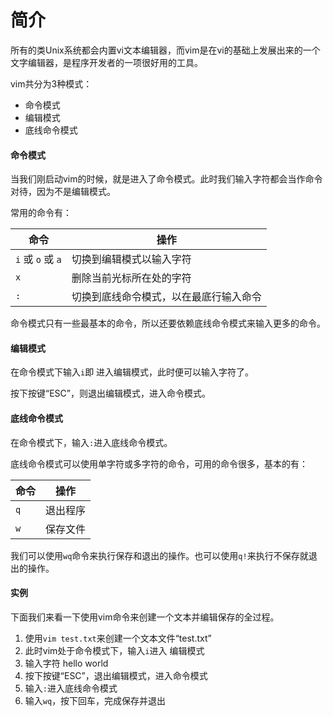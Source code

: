# 简介
所有的类Unix系统都会内置vi文本编辑器，而vim是在vi的基础上发展出来的一个文字编辑器，是程序开发者的一项很好用的工具。

vim共分为3种模式：
* 命令模式
* 编辑模式
* 底线命令模式

#### 命令模式
当我们刚启动vim的时候，就是进入了命令模式。此时我们输入字符都会当作命令对待，因为不是编辑模式。

常用的命令有：

命令 | 操作
-----|------
`i` 或 `o` 或 `a`| 切换到编辑模式以输入字符
`x` | 删除当前光标所在处的字符
`:` | 切换到底线命令模式，以在最底行输入命令

命令模式只有一些最基本的命令，所以还要依赖底线命令模式来输入更多的命令。

#### 编辑模式
在命令模式下输入`i`即 进入编辑模式，此时便可以输入字符了。

按下按键“ESC”，则退出编辑模式，进入命令模式。

#### 底线命令模式
在命令模式下，输入`:`进入底线命令模式。

底线命令模式可以使用单字符或多字符的命令，可用的命令很多，基本的有：

命令 | 操作
------|----
`q` | 退出程序
`w` | 保存文件

我们可以使用`wq`命令来执行保存和退出的操作。也可以使用`q!`来执行不保存就退出的操作。

#### 实例
下面我们来看一下使用vim命令来创建一个文本并编辑保存的全过程。

1. 使用`vim test.txt`来创建一个文本文件“test.txt”
2. 此时vim处于命令模式下，输入`i`进入 编辑模式
3. 输入字符 hello world
4. 按下按键“ESC”，退出编辑模式，进入命令模式
5. 输入`:`进入底线命令模式
6. 输入`wq`，按下回车，完成保存并退出